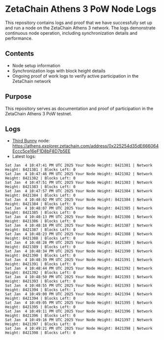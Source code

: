 # ZetaChain Athens 3 PoW Node Logs
This repository contains logs and proof that we have successfully set up and run a node on the ZetaChain Athens 3 network. The logs demonstrate continuous node operation, including synchronization details and performance.

## Contents
- Node setup information
- Synchronization logs with block height details
- Ongoing proof of work logs to verify active participation in the ZetaChain network

## Purpose
This repository serves as documentation and proof of participation in the ZetaChain Athens 3 PoW testnet.

## Logs

- [Third Bunny](https://thirdbunny.xyz/) node: https://athens.explorer.zetachain.com/address/0x225254d35dE666064Eccc5ce16eF1D8bF8D7b5EE
- Latest logs:
```
Sat Jan  4 10:47:41 PM UTC 2025 Your Node Height: 8421381 | Network Height: 8421381 | Blocks Left: 0
Sat Jan  4 10:47:46 PM UTC 2025 Your Node Height: 8421382 | Network Height: 8421382 | Blocks Left: 0
Sat Jan  4 10:47:51 PM UTC 2025 Your Node Height: 8421383 | Network Height: 8421383 | Blocks Left: 0
Sat Jan  4 10:47:57 PM UTC 2025 Your Node Height: 8421384 | Network Height: 8421384 | Blocks Left: 0
Sat Jan  4 10:48:02 PM UTC 2025 Your Node Height: 8421384 | Network Height: 8421384 | Blocks Left: 0
Sat Jan  4 10:48:07 PM UTC 2025 Your Node Height: 8421385 | Network Height: 8421385 | Blocks Left: 0
Sat Jan  4 10:48:13 PM UTC 2025 Your Node Height: 8421386 | Network Height: 8421386 | Blocks Left: 0
Sat Jan  4 10:48:18 PM UTC 2025 Your Node Height: 8421387 | Network Height: 8421387 | Blocks Left: 0
Sat Jan  4 10:48:23 PM UTC 2025 Your Node Height: 8421388 | Network Height: 8421388 | Blocks Left: 0
Sat Jan  4 10:48:28 PM UTC 2025 Your Node Height: 8421389 | Network Height: 8421389 | Blocks Left: 0
Sat Jan  4 10:48:34 PM UTC 2025 Your Node Height: 8421390 | Network Height: 8421390 | Blocks Left: 0
Sat Jan  4 10:48:39 PM UTC 2025 Your Node Height: 8421391 | Network Height: 8421391 | Blocks Left: 0
Sat Jan  4 10:48:44 PM UTC 2025 Your Node Height: 8421392 | Network Height: 8421392 | Blocks Left: 0
Sat Jan  4 10:48:50 PM UTC 2025 Your Node Height: 8421393 | Network Height: 8421393 | Blocks Left: 0
Sat Jan  4 10:48:55 PM UTC 2025 Your Node Height: 8421393 | Network Height: 8421394 | Blocks Left: 1
Sat Jan  4 10:49:00 PM UTC 2025 Your Node Height: 8421394 | Network Height: 8421394 | Blocks Left: 0
Sat Jan  4 10:49:05 PM UTC 2025 Your Node Height: 8421395 | Network Height: 8421395 | Blocks Left: 0
Sat Jan  4 10:49:11 PM UTC 2025 Your Node Height: 8421396 | Network Height: 8421396 | Blocks Left: 0
Sat Jan  4 10:49:16 PM UTC 2025 Your Node Height: 8421397 | Network Height: 8421397 | Blocks Left: 0
Sat Jan  4 10:49:21 PM UTC 2025 Your Node Height: 8421398 | Network Height: 8421398 | Blocks Left: 0
```
